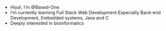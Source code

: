 - Hiya!, I’m @Based-One
-  I’m currently learning Full Stack Web Development Especially Back-end Development, Embedded systems, Java and C
-  Deeply interested in bioinformatics 
